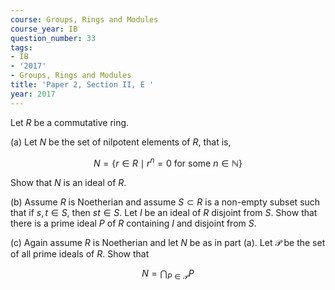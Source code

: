```yaml
---
course: Groups, Rings and Modules
course_year: IB
question_number: 33
tags:
- IB
- '2017'
- Groups, Rings and Modules
title: 'Paper 2, Section II, E '
year: 2017
---
```




Let $R$ be a commutative ring.

(a) Let $N$ be the set of nilpotent elements of $R$, that is,

$$N=\left\{r \in R \mid r^{n}=0 \text { for some } n \in \mathbb{N}\right\}$$

Show that $N$ is an ideal of $R$.

(b) Assume $R$ is Noetherian and assume $S \subset R$ is a non-empty subset such that if $s, t \in S$, then $s t \in S$. Let $I$ be an ideal of $R$ disjoint from $S$. Show that there is a prime ideal $P$ of $R$ containing $I$ and disjoint from $S$.

(c) Again assume $R$ is Noetherian and let $N$ be as in part (a). Let $\mathcal{P}$ be the set of all prime ideals of $R$. Show that

$$N=\bigcap_{P \in \mathcal{P}} P$$